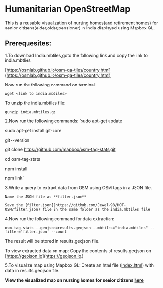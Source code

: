 # Humanitarian OpenStreetMap

This is a reusable visualization of nursing homes(and retirement homes) for senior citizens(elder,older,pensioner) in India displayed using Mapbox GL.

## Prerequesites:

1.To download India.mbtiles,goto the following link and copy the link to india.mbtlies

 [https://osmlab.github.io/osm-qa-tiles/country.html](https://osmlab.github.io/osm-qa-tiles/country.html)

 Now run the following command on terminal

 `wget <link to india.mbtiles>`

 To unzip the india.mbtiles file:

 `gunzip india.mbtiles.gz`

2.Now run the following commands:
 `sudo apt-get update

sudo apt-get install git-core

git --version

git clone https://github.com/mapbox/osm-tag-stats.git

cd osm-tag-stats

<sudo> npm install

<sudo> npm link`

3.Write a query to extract data from OSM using OSM tags in a JSON file.

    Name the JSON file as **filter.json**
    
    Save the [filter.json](https://github.com/Jewel-98/HOT-OSM/filter.json) file in the same folder as the india.mbtiles file
    
4.Now run the following command for data extraction:

 `osm-tag-stats --geojson=results.geojson --mbtiles="india.mbtiles" --filter='filter.json' --count`

 The result will be stored in results.geojson file.

 To view extracted data on map:
 Copy the contents of results.geojson on [https://geojson.io](https://geojson.io.)

5.To visualize map using Mapbox GL:
  Create an html file ([index.html](https://github.com/Jewel-98/HOT-OSM/index.html)) with data in results.geojson file.
  
 **View the visualized map on nursing homes for senior citizens [here](https://jewel-98.github.io/)**






